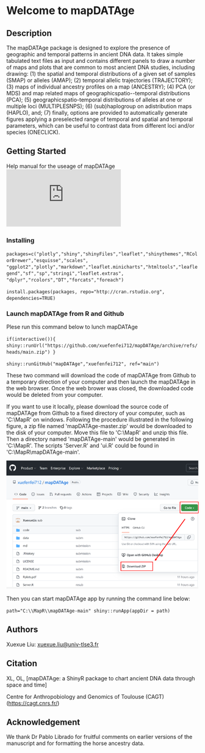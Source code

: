 # Welcome to mapDATAge

## Description

The mapDATAge package is designed to explore the presence of geographic and temporal patterns in ancient DNA data. It takes simple tabulated text files as input and contains different panels to draw a number of maps and plots that are common to most ancient DNA studies, including drawing: 
(1) the spatial and temporal distributions of a given set of samples (SMAP) or alleles (AMAP);
(2) temporal allelic trajectories (TRAJECTORY);
(3) maps of individual ancestry profiles on a map (ANCESTRY);
(4) PCA (or MDS) and map related maps of geographicspatio--temporal distributions (PCA);
(5) geographicspatio-temporal distributions of alleles at one or multiple loci (MULTIPLESNPS);
(6) (sub)haplogroup on adistribution maps (HAPLO), and;
(7) finally, options are provided to automatically generate figures applying a preselected range of temporal and spatial and temporal parameters, which can be useful to contrast data from different loci and/or species (ONECLICK). 

## Getting Started
Help manual for the useage of mapDATAge ![click here!](https://github.com/xuefenfei712/mapDATAge/blob/main/mapDATAgeInstructions.pdf)

### Installing

`packages=c("plotly","shiny","shinyFiles","leaflet","shinythemes","RColorBrewer","esquisse","scales",
"ggplot2","plotly","markdown","leaflet.minicharts","htmltools","leaflegend","sf","sp","stringi","leaflet.extras",
"dplyr","rcolors","DT","forcats","foreach")`

`install.packages(packages, repo="http://cran.rstudio.org", dependencies=TRUE)`

### Launch mapDATAge from R and Github

Plese run this command below to lunch mapDATAge

`if(interactive()){
shiny::runUrl("https://github.com/xuefenfei712/mapDATAge/archive/refs/heads/main.zip")
}`

`shiny::runGitHub("mapDATAge","xuefenfei712", ref="main")`

These two command will download the code of mapDATAge from Github to a temporary direction of your computer and then launch the mapDATAge in the web browser. Once the web brower was closed, the downloaded code would be deleted from your computer.

If you want to use it locally, please download the source code of mapDATAge from Github to a fixed directory of your computer, such as 'C:\\MapR' on windows. Following the procedure illustrated in the following figure, a zip file named 'mapDATAge-master.zip' would be downloaded to the disk of your computer. Move this file to 'C:\\MapR' and unzip this file. Then a directory named 'mapDATAge-main' would be generated in 'C:\\MapR'. The scripts 'Server.R' and 'ui.R' could be found in 'C:\\MapR\\mapDATAge-main'. 

![image](https://github.com/xuefenfei712/mapDATAge/blob/main/mapdatege-download.png)

Then you can start mapDATAge app by running the command line below:

`path="C:\\MapR\\mapDATAge-main"
shiny::runApp(appDir = path)`

## Authors

Xuexue Liu: xuexue.liu@univ-tlse3.fr

## Citation

XL, OL, [mapDATAge: a ShinyR package to chart ancient DNA data through space and time]

Centre for Anthropobiology and Genomics of Toulouse (CAGT) (https://cagt.cnrs.fr/)

## Acknowledgement

We thank Dr Pablo Librado for fruitful comments on earlier versions of the manuscript and for formatting the horse ancestry data.
